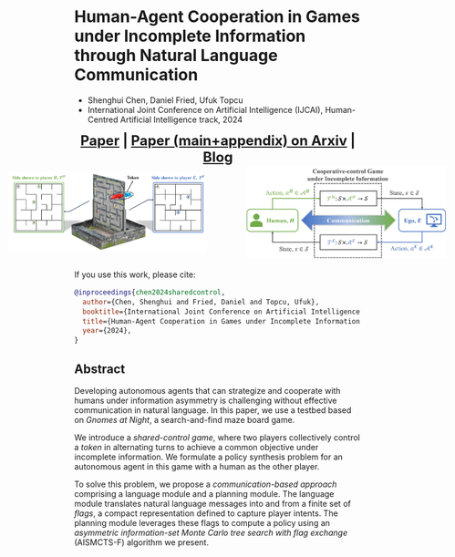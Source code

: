 # Human-Agent Cooperation in Games under Incomplete Information through Natural Language Communication
- Shenghui Chen, Daniel Fried, Ufuk Topcu
- International Joint Conference on Artificial Intelligence (IJCAI), Human-Centred Artificial Intelligence track, 2024

<div align="center" style="font-size: 24px; font-weight: bold;">
<!--   <a href="link-to-code">Code</a> |-->
  <a href="link-to-ijcai-paper">Paper</a> |
  <a href="link-to-paper-main-appendix">Paper (main+appendix) on Arxiv</a> |
  <a href="https://shenghui-chen.com/publication/2024/03/22/shared_control_game/">Blog</a>
</div>

<div style="display: flex; justify-content: center; align-items: center; margin: 0 10px; margin-bottom: 20px;">
  <img src="images/gnomes_at_night.jpg" alt="sharedcontrol1" width="350" style="margin: 0 50px;"/>
  <img src="images/cooperative_control_game.jpg" alt="sharedcontrol1" width="350" style="margin: 0 20px;"/>
  <!-- <img src="images/approach_overview.jpg" alt="sharedcontrol1" width="400" style="margin: 0 10px;"/> -->
</div>

If you use this work, please cite:

```bibtex
@inproceedings{chen2024sharedcontrol,
  author={Chen, Shenghui and Fried, Daniel and Topcu, Ufuk},
  booktitle={International Joint Conference on Artificial Intelligence (IJCAI), Human-Centred Artificial Intelligence track}, 
  title={Human-Agent Cooperation in Games under Incomplete Information through Natural Language Communication}, 
  year={2024},
}
```

## Abstract
Developing autonomous agents that can strategize and cooperate with humans under information asymmetry is challenging without effective communication in natural language. 
In this paper, we use a testbed based on *Gnomes at Night*, a search-and-find maze board game. 

We introduce a *shared-control game*, where two players collectively control a *token* in alternating turns to achieve a common objective under incomplete information. 
We formulate a policy synthesis problem for an autonomous agent in this game with a human as the other player.

To solve this problem, we propose a *communication-based approach* comprising a language module and a planning module. The language module translates natural language messages into and from a finite set of *flags*, a compact representation defined to capture player intents. The planning module leverages these flags to compute a policy using an *asymmetric information-set Monte Carlo tree search with flag exchange* (AISMCTS-F) algorithm we present. 

